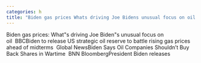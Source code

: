 ```yaml
---
categories: h
title: "Biden gas prices Whats driving Joe Bidens unusual focus on oil  BBC"
---
```

Biden gas prices: What"s driving Joe Biden"s unusual focus on oil&nbsp;&nbsp;BBCBiden to release US strategic oil reserve to battle rising gas prices ahead of midterms&nbsp;&nbsp;Global NewsBiden Says Oil Companies Shouldn’t Buy Back Shares in Wartime&nbsp;&nbsp;BNN BloombergPresident Biden releases